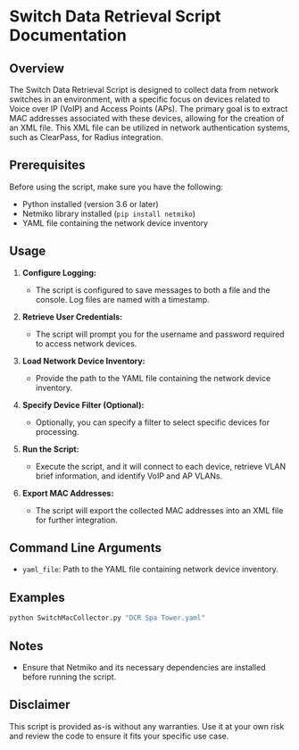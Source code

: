 # Switch Data Retrieval Script Documentation

## Overview

The Switch Data Retrieval Script is designed to collect data from network switches in an environment, with a specific focus on devices related to Voice over IP (VoIP) and Access Points (APs). The primary goal is to extract MAC addresses associated with these devices, allowing for the creation of an XML file. This XML file can be utilized in network authentication systems, such as ClearPass, for Radius integration.

## Prerequisites

Before using the script, make sure you have the following:

- Python installed (version 3.6 or later)
- Netmiko library installed (`pip install netmiko`)
- YAML file containing the network device inventory

## Usage

1. **Configure Logging:**
   - The script is configured to save messages to both a file and the console. Log files are named with a timestamp.

2. **Retrieve User Credentials:**
   - The script will prompt you for the username and password required to access network devices.

3. **Load Network Device Inventory:**
   - Provide the path to the YAML file containing the network device inventory.

4. **Specify Device Filter (Optional):**
   - Optionally, you can specify a filter to select specific devices for processing.

5. **Run the Script:**
   - Execute the script, and it will connect to each device, retrieve VLAN brief information, and identify VoIP and AP VLANs.

6. **Export MAC Addresses:**
   - The script will export the collected MAC addresses into an XML file for further integration.

## Command Line Arguments

- `yaml_file`: Path to the YAML file containing network device inventory.

## Examples

```bash
python SwitchMacCollector.py "DCR Spa Tower.yaml"
```

## Notes

- Ensure that Netmiko and its necessary dependencies are installed before running the script.

## Disclaimer

This script is provided as-is without any warranties. Use it at your own risk and review the code to ensure it fits your specific use case.

